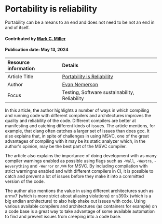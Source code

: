 # Portability is reliability
<!--deck text start-->
Portability can be a means to an end and does not need to be not an end in and of itself.
<!--deck text end-->

#### Contributed by [Mark C. Miller](https://github.com/markcmiller86 "Mark C. Miller GitHub Profile")
#### Publication date: May 13, 2024

Resource information | Details 
:--- | :--- 
Article Title | [Portability is Reliability](https://evan.nemerson.com/2021/05/04/portability-is-reliability/)
Author | [Evan Nemerson](https://github.com/nemequ)
Focus | Testing, Software sustainability, Reliability

In this article, the author highlights a number of ways in which compiling and running code with different compilers and architectures improves the quality and reliability of the code.
Different compilers are better at manifesting and catching different kinds of issues.
The article mentions, for example, that clang often catches a larger set of issues than does gcc.
It also explains that, in spite of challenges in using MSVC, one of the great advantages of compiling with it may be its static analyzer which, in the author's opinion, may be the best part of the MSVC compiler.

The article also explains the importance of doing development with as many compiler warnings enabled as possible using flags such as `-Wall`, `-Wextra`, `-Weverything` and `-Werror` or `/W4` for MSVC.
By including compilation with strict warningns enabled and with different compilers in CI, it is possible to catch and prevent a lot of issues before they make it into a committed version of the code.

The author also mentions the value in using different architectures such as armv7 (which is more strict about aliasing violations) or s390x (which is a big endian architecture) to also help shake out issues with code. Using various available compilers and architectures (as containers for example) on a code base is a great way to take advantage of some available automation to find and prevent issues from creeping into a code base.

<!---
Publish: yes
Topics: Testing, Software sustainability, Reliability
Pinned: no
RSS update: 2024-05-13
--->

